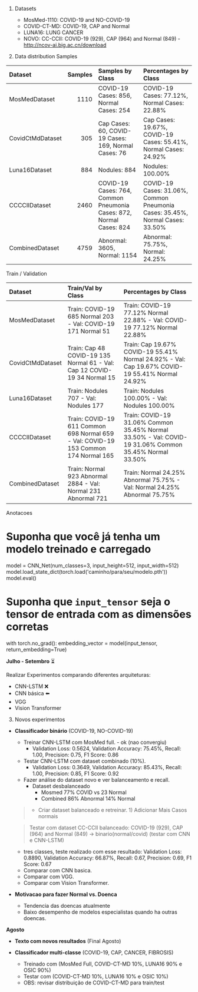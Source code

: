 
1) Datasets

	- MosMed-1110: COVID-19 and NO-COVID-19
	- COVID-CT-MD: COVID-19, CAP and Normal
	- LUNA16: LUNG CANCER
    - NOVO: CC-CCII: COVID-19 (929), CAP (964) and Normal (849)
            - http://ncov-ai.big.ac.cn/download

2) Data distribution
Samples

| Dataset          |   Samples | Samples by Class                                                    | Percentages by Class                                                         |
|:-----------------|----------:|:--------------------------------------------------------------------|:-----------------------------------------------------------------------------|
| MosMedDataset    |      1110 | COVID-19 Cases: 856, Normal Cases: 254                              | COVID-19 Cases: 77.12%, Normal Cases: 22.88%                                 |
| CovidCtMdDataset |       305 | Cap Cases: 60, COVID-19 Cases: 169, Normal Cases: 76                | Cap Cases: 19.67%, COVID-19 Cases: 55.41%, Normal Cases: 24.92%              |
| Luna16Dataset    |       884 | Nodules: 884                                                        | Nodules: 100.00%                                                             |
| CCCCIIDataset    |      2460 | COVID-19 Cases: 764, Common Pneumonia Cases: 872, Normal Cases: 824 | COVID-19 Cases: 31.06%, Common Pneumonia Cases: 35.45%, Normal Cases: 33.50% |
| CombinedDataset  |      4759 | Abnormal: 3605, Normal: 1154                                        | Abnormal: 75.75%, Normal: 24.25%                                             |

Train / Validation

| Dataset          | Train/Val by Class                                                                  | Percentages by Class                                                                                  |
|:-----------------|:------------------------------------------------------------------------------------|:------------------------------------------------------------------------------------------------------|
| MosMedDataset    | Train: COVID-19 685 Normal 203 - Val: COVID-19 171 Normal 51                        | Train: COVID-19 77.12% Normal 22.88% - Val: COVID-19 77.12% Normal 22.88%                             |
| CovidCtMdDataset | Train: Cap 48 COVID-19 135 Normal 61 - Val: Cap 12 COVID-19 34 Normal 15            | Train: Cap 19.67% COVID-19 55.41% Normal 24.92% - Val: Cap 19.67% COVID-19 55.41% Normal 24.92%       |
| Luna16Dataset    | Train: Nodules 707 - Val: Nodules 177                                               | Train: Nodules 100.00% - Val: Nodules 100.00%                                                         |
| CCCCIIDataset    | Train: COVID-19 611 Common 698 Normal 659 - Val: COVID-19 153 Common 174 Normal 165 | Train: COVID-19 31.06% Common 35.45% Normal 33.50% - Val: COVID-19 31.06% Common 35.45% Normal 33.50% |
| CombinedDataset  | Train: Normal 923 Abnormal 2884 - Val: Normal 231 Abnormal 721                      | Train: Normal 24.25% Abnormal 75.75% - Val: Normal 24.25% Abnormal 75.75%                             |










Anotacoes

# Suponha que você já tenha um modelo treinado e carregado
model = CNN_Net(num_classes=3, input_height=512, input_width=512)
model.load_state_dict(torch.load('caminho/para/seu/modelo.pth'))
model.eval()

# Suponha que `input_tensor` seja o tensor de entrada com as dimensões corretas
with torch.no_grad():
    embedding_vector = model(input_tensor, return_embedding=True)










**Julho - Setembro** ⏳

Realizar Experimentos comparando diferentes arquiteturas:

- CNN-LSTM ❌
- CNN básica ⬅️
- VGG
- Vision Transformer



3) Novos experimentos 
- **Classificador binário** (COVID-19, NO-COVID-19)
    - Treinar CNN-LSTM com MosMed full. - ok (nao convergiu)
        - Validation Loss: 0.5624, Validation Accuracy: 75.45%, Recall: 1.00, Precision: 0.75, F1 Score: 0.86
    - Testar CNN-LSTM com dataset combinado (10%).
        - Validation Loss: 0.3649, Validation Accuracy: 85.43%, Recall: 1.00, Precision: 0.85, F1 Score: 0.92
    - Fazer análise do dataset novo e ver balanceamento e recall.
        - Dataset desbalanceado
            - Mosmed 77% COVID vs 23 Normal
            - Combined 86% Abnormal 14% Normal
    > - Criar dataset balanceado e retreinar.
        1) Adicionar Mais Casos normais 

    > Testar com dataset CC-CCII balanceado: COVID-19 (929), CAP (964) and Normal (849)
    -> binario(normal/covid) (testar com CNN e CNN-LSTM)
    - tres classes, teste realizado com esse resultado: Validation Loss: 0.8890, Validation Accuracy: 66.87%, Recall: 0.67, Precision: 0.69, F1 Score: 0.67
    - Comparar com CNN basica.
    - Comparar com VGG.
    - Comparar com Vision Transformer.

- **Motivacao para  fazer Normal vs. Doenca**
    - Tendencia das doencas atualmente
    - Baixo desempenho de modelos especialistas quando ha outras doencas.
     



**Agosto**

- **Texto com novos resultados** (Final Agosto)










- **Classificador multi-classe** (COVID-19, CAP, CANCER, FIBROSIS)
    - Treinado com (MosMed Full, COVID-CT-MD 10%, LUNA16 90% e OSIC 90%)
    - Testar com (COVID-CT-MD 10%, LUNA16 10% e OSIC 10%)
    - OBS: revisar distribuição de COVID-CT-MD para train/test
